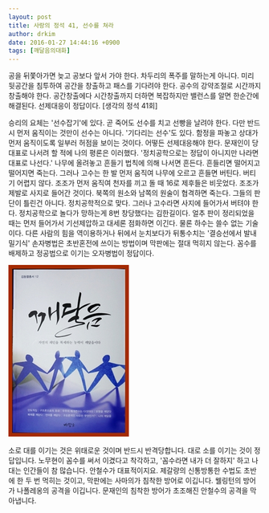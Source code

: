 ```yaml
---
layout: post
title: 사랑의 정석 41, 선수를 쳐라
author: drkim
date: 2016-01-27 14:44:16 +0900
tags: [깨달음의대화]
---
```

공을 뒤쫓아가면 늦고 공보다 앞서 가야 한다. 차두리의 폭주를 말하는게 아니다. 미리 뒷공간을 침투하여 공간을 창출하고 패스를 기다려야 한다. 공수의 강약조절로 시간까지 창출해야 한다. 공간창출에다 시간창출까지 더하면 복잡하지만 밸런스를 알면 한순간에 해결된다. 선제대응이 정답이다. [생각의 정석 41회]

  


승리의 요체는 '선수잡기'에 있다. 곧 죽어도 선수를 치고 선빵을 날려야 한다. 다만 반드시 먼저 움직이는 것만이 선수는 아니다. '기다리는 선수'도 있다. 함정을 파놓고 상대가 먼저 움직이도록 일부러 허점을 보이는 것이다. 어떻든 선제대응해야 한다. 문재인이 당대표로 나서려 할 적에 나의 평론은 이러했다. '정치공학으로는 정답이 아니지만 나라면 대표로 나선다.' 나무에 올려놓고 흔들기 법칙에 의해 나서면 흔든다. 흔들리면 떨어지고 떨어지면 죽는다. 그러나 고수는 한 발 먼저 움직여 나무에 오르고 흔들면 버틴다. 버티기 어렵지 않다. 조조가 먼저 움직여 천자를 끼고 돌 때 16로 제후들은 비웃었다. 조조가 제발로 사지로 들어간 것이다. 북쪽의 원소와 남쪽의 원술이 협격하면 죽는다. 그들의 판단이 틀린건 아니다. 정치공학적으로 맞다. 그러나 고수라면 사지에 들어가서 버텨야 한다. 정치공학으로 놀다가 망하는게 8번 창당했다는 김한길이다. 얼추 판이 정리되었을 때는 먼저 들어가서 기선제압하고 대세론 점화하면 이긴다. 물론 하수는 쓸수 없는 기술이다. 다른 사람의 힘을 역이용하거나 뒤에서 눈치보다가 뒤통수치는 '결승선에서 발내밀기식' 손자병법은 초반혼전에 쓰이는 방법이며 막판에는 절대 먹히지 않는다. 꼼수를 배제하고 정공법으로 이기는 오자병법이 정답이다. 

  


  



![](/files/attach/images/198/706/666/aDSC01523.JPG) 

  


소로 대를 이기는 것은 위태로운 것이며 반드시 반격당합니다. 대로 소를 이기는 것이 정답입니다. 노무현이 꼼수를 써서 이겼다고 착각하고, '꼼수라면 내가 더 잘하지' 하고 나대는 인간들이 참 많습니다. 안철수가 대표적이지요. 제갈량의 신통방통한 수법도 초반에 한 두 번 먹히는 것이고, 막판에는 사마의가 침착한 방어로 이깁니다. 웰링턴의 방어가 나폴레옹의 공격을 이깁니다. 문재인의 침착한 방어가 초조해진 안철수의 공격을 막아냅니다.
